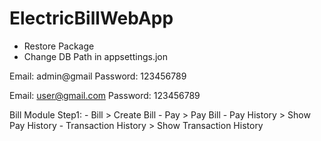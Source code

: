 # ElectricBillWebApp

- Restore Package
- Change DB Path in appsettings.jon

Email: admin@gmail
Password: 123456789

Email: user@gmail.com
Password: 123456789

Bill Module
    Step1:  - Bill  > Create Bill
            - Pay   > Pay Bill
            - Pay History   > Show Pay History
            - Transaction History   > Show Transaction History

